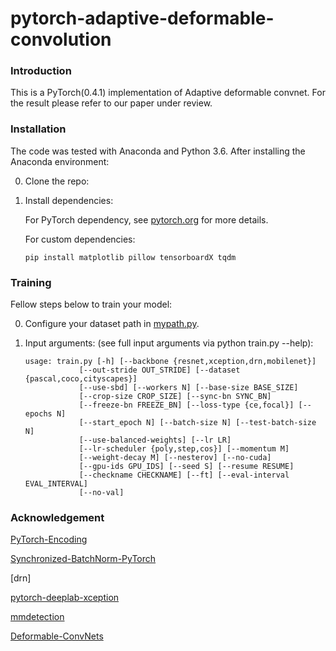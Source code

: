 # pytorch-adaptive-deformable-convolution



### Introduction

This is a PyTorch(0.4.1) implementation of Adaptive deformable convnet. For the result please refer to our paper under review.


### Installation

The code was tested with Anaconda and Python 3.6. After installing the Anaconda environment:

0. Clone the repo:

1. Install dependencies:

   For PyTorch dependency, see [pytorch.org](https://pytorch.org/) for more details.

   For custom dependencies:

   ```Shell
   pip install matplotlib pillow tensorboardX tqdm
   ```

### Training

Fellow steps below to train your model:

0. Configure your dataset path in [mypath.py](https://github.com/jfzhang95/pytorch-deeplab-xception/blob/master/mypath.py).

1. Input arguments: (see full input arguments via python train.py --help):

   ```Shell
   usage: train.py [-h] [--backbone {resnet,xception,drn,mobilenet}]
               [--out-stride OUT_STRIDE] [--dataset {pascal,coco,cityscapes}]
               [--use-sbd] [--workers N] [--base-size BASE_SIZE]
               [--crop-size CROP_SIZE] [--sync-bn SYNC_BN]
               [--freeze-bn FREEZE_BN] [--loss-type {ce,focal}] [--epochs N]
               [--start_epoch N] [--batch-size N] [--test-batch-size N]
               [--use-balanced-weights] [--lr LR]
               [--lr-scheduler {poly,step,cos}] [--momentum M]
               [--weight-decay M] [--nesterov] [--no-cuda]
               [--gpu-ids GPU_IDS] [--seed S] [--resume RESUME]
               [--checkname CHECKNAME] [--ft] [--eval-interval EVAL_INTERVAL]
               [--no-val]
   
   ```

   

   

### Acknowledgement

[PyTorch-Encoding](https://github.com/zhanghang1989/PyTorch-Encoding)

[Synchronized-BatchNorm-PyTorch](https://github.com/vacancy/Synchronized-BatchNorm-PyTorch)

[drn]

[pytorch-deeplab-xception](https://github.com/jfzhang95/pytorch-deeplab-xception)

[mmdetection](https://github.com/open-mmlab/mmdetection)

[Deformable-ConvNets](https://github.com/msracver/Deformable-ConvNets)